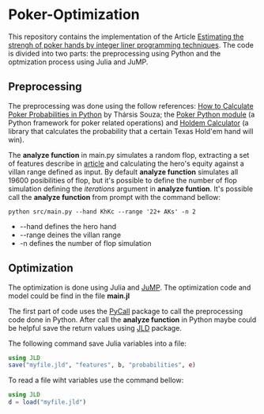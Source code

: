 # Poker-Optimization

This repository contains the implementation of the Article [Estimating the strengh of poker hands by integer liner programming techniques](https://github.com/RaulBritto/Poker-Optimization/blob/master/docs/CEJOR.pdf).
The code is divided into two parts: the preprocessing using Python and the optmization process using Julia and JuMP.

## Preprocessing

The preprocessing was done using the follow references: 
[How to Calculate Poker Probabilities in Python](https://towardsdatascience.com/how-to-calculate-poker-probabilities-in-python-75238c61421e)
by Thársis Souza; the [Poker Python module](https://pypi.org/project/poker/) (a Python framework for poker related operations) and 
[Holdem Calculator](https://github.com/ktseng/holdem_calc) (a library that calculates the probability that a certain Texas Hold'em hand will win).

The **analyze function** in main.py simulates a random flop, extracting a set of features describe in [article](https://github.com/RaulBritto/Poker-Optimization/blob/master/docs/CEJOR.pdf) and calculating the hero's equity against a villan range defined as input. 
By default **analyze function** simulates all 19600 posibilities of flop, but it's possible to define the number of flop simulation defining the *iterations* argument in **analyze funtion**.
It's possible call the **analyze function** from prompt with the command bellow:

```console
python src/main.py --hand KhKc --range '22+ AKs' -n 2
```
* --hand defines the hero hand 
* --range deines the villan range
* -n defines the number of flop simulation

## Optimization

The optimization is done using Julia and [JuMP](https://jump.dev/JuMP.jl/v0.19.0/index.html).
The optimization code and model could be find in the file **main.jl**

The first part of code uses the [PyCall](https://github.com/JuliaPy/PyCall.jl) package to call the preprocessing code done in Python.
After call the **analyze function** in Python maybe could be helpful save the return values using [JLD](https://github.com/JuliaIO/JLD.jl) package. 

The following command save Julia variables into a file:
```julia
using JLD
save("myfile.jld", "features", b, "probabilities", e)
```

To read a file wiht variables use the command bellow:
```julia
using JLD
d = load("myfile.jld")
```

